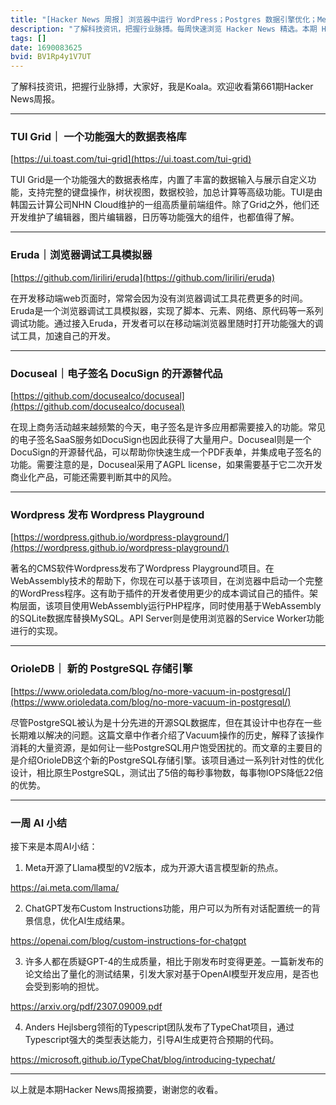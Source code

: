 ```yaml
---
title: "[Hacker News 周报] 浏览器中运行 WordPress；Postgres 数据引擎优化；Meta 发布 Llama2"
description: "了解科技资讯，把握行业脉搏。每周快速浏览 Hacker News 精选。本期 Hacker Newsletter 地址：https://mailchi.mp/hackernewsletter/661"
tags: []
date: 1690083625
bvid: BV1Rp4y1V7UT
---
```

了解科技资讯，把握行业脉搏，大家好，我是Koala。欢迎收看第661期Hacker News周报。

---
### TUI Grid｜ 一个功能强大的数据表格库
[https://ui.toast.com/tui-grid](https://ui.toast.com/tui-grid)

TUI Grid是一个功能强大的数据表格库，内置了丰富的数据输入与展示自定义功能，支持完整的键盘操作，树状视图，数据校验，加总计算等高级功能。TUI是由韩国云计算公司NHN Cloud维护的一组高质量前端组件。除了Grid之外，他们还开发维护了编辑器，图片编辑器，日历等功能强大的组件，也都值得了解。

---
### Eruda｜浏览器调试工具模拟器
[https://github.com/liriliri/eruda](https://github.com/liriliri/eruda)

在开发移动端web页面时，常常会因为没有浏览器调试工具花费更多的时间。Eruda是一个浏览器调试工具模拟器，实现了脚本、元素、网络、原代码等一系列调试功能。通过接入Eruda，开发者可以在移动端浏览器里随时打开功能强大的调试工具，加速自己的开发。

---
### Docuseal｜电子签名 DocuSign 的开源替代品
[https://github.com/docusealco/docuseal](https://github.com/docusealco/docuseal)

在现上商务活动越来越频繁的今天，电子签名是许多应用都需要接入的功能。常见的电子签名SaaS服务如DocuSign也因此获得了大量用户。Docuseal则是一个DocuSign的开源替代品，可以帮助你快速生成一个PDF表单，并集成电子签名的功能。需要注意的是，Docuseal采用了AGPL license，如果需要基于它二次开发商业化产品，可能还需要判断其中的风险。

---
### Wordpress 发布 Wordpress Playground
[https://wordpress.github.io/wordpress-playground/](https://wordpress.github.io/wordpress-playground/)

著名的CMS软件Wordpress发布了Wordpress Playground项目。在WebAssembly技术的帮助下，你现在可以基于该项目，在浏览器中启动一个完整的WordPress程序。这有助于插件的开发者使用更少的成本调试自己的插件。架构层面，该项目使用WebAssembly运行PHP程序，同时使用基于WebAssembly的SQLite数据库替换MySQL。API Server则是使用浏览器的Service Worker功能进行的实现。

---
### OrioleDB｜ 新的 PostgreSQL 存储引擎
[https://www.orioledata.com/blog/no-more-vacuum-in-postgresql/](https://www.orioledata.com/blog/no-more-vacuum-in-postgresql/)

尽管PostgreSQL被认为是十分先进的开源SQL数据库，但在其设计中也存在一些长期难以解决的问题。这篇文章中作者介绍了Vacuum操作的历史，解释了该操作消耗的大量资源，是如何让一些PostgreSQL用户饱受困扰的。而文章的主要目的是介绍OrioleDB这个新的PostgreSQL存储引擎。该项目通过一系列针对性的优化设计，相比原生PostgreSQL，测试出了5倍的每秒事物数，每事物IOPS降低22倍的优势。

---
### 一周 AI 小结

接下来是本周AI小结：
1. Meta开源了Llama模型的V2版本，成为开源大语言模型新的热点。

https://ai.meta.com/llama/   

2. ChatGPT发布Custom Instructions功能，用户可以为所有对话配置统一的背景信息，优化AI生成结果。

https://openai.com/blog/custom-instructions-for-chatgpt  

3. 许多人都在质疑GPT-4的生成质量，相比于刚发布时变得更差。一篇新发布的论文给出了量化的测试结果，引发大家对基于OpenAI模型开发应用，是否也会受到影响的担忧。

https://arxiv.org/pdf/2307.09009.pdf  

4. Anders Hejlsberg领衔的Typescript团队发布了TypeChat项目，通过Typescript强大的类型表达能力，引导AI生成更符合预期的代码。

https://microsoft.github.io/TypeChat/blog/introducing-typechat/

---

以上就是本期Hacker News周报摘要，谢谢您的收看。


